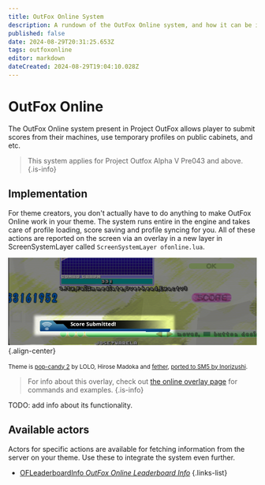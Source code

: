 ```yaml
---
title: OutFox Online System
description: A rundown of the OutFox Online system, and how it can be implemented in themes.
published: false
date: 2024-08-29T20:31:25.653Z
tags: outfoxonline
editor: markdown
dateCreated: 2024-08-29T19:04:10.028Z
---
```


# OutFox Online
The OutFox Online system present in Project OutFox allows player to submit scores from their machines, use temporary profiles on public cabinets, and etc.

> This system applies for Project Outfox Alpha V Pre043 and above.
{.is-info}

## Implementation

For theme creators, you don't actually have to do anything to make OutFox Online work in your theme. The system runs entire in the engine and takes care of profile loading, score saving and profile syncing for you. All of these actions are reported on the screen via an overlay in a new layer in ScreenSystemLayer called `ScreenSystemLayer ofonline.lua`.

![ofonlineoverlaystatusdemo.png](/dev/ofonlineoverlaystatusdemo.png){.align-center}

<small>Theme is [pop-candy 2](https://josevarela.net/SMArchive/Themes/ThemePreview.php?Category=SM3.9&ID=pcd2) by LOLO, Hirose Madoka and [fether](https://fether.exblog.jp/), [ported to SM5 by Inorizushi](https://github.com/Inorizushi/popcandy2-SM5).</small>

> For info about this overlay, check out [the online overlay page](/en/dev/outfoxonline/onlineoverlay) for commands and examples.
{.is-info}

TODO: add info about its functionality.

## Available actors

Actors for specific actions are available for fetching information from the server on your theme. Use these to integrate the system even further.

- [OFLeaderboardInfo *OutFox Online Leaderboard Info*](/en/dev/actors/actortypes/OFLeaderboardInfo)
{.links-list}